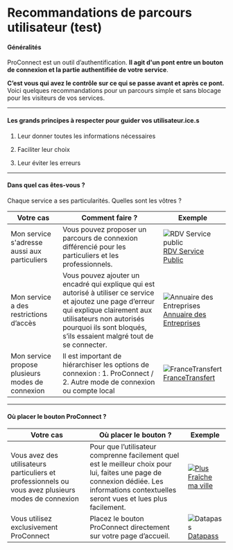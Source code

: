 # Recommandations de parcours utilisateur (test)

#### Généralités

ProConnect est un outil d’authentification.
**Il agit d'un pont entre un bouton de connexion et la partie authentifiée de votre service**.

**C’est vous qui avez le contrôle sur ce qui se passe avant et après ce pont.**
Voici quelques recommandations pour un parcours simple et sans blocage pour les visiteurs de vos services.


----

#### Les grands principes à respecter pour guider vos utilisateur.ice.s

1. Leur donner toutes les informations nécessaires

2. Faciliter leur choix

3. Leur éviter les erreurs 

----


#### Dans quel cas êtes-vous ? 

Chaque service a ses particularités. Quelles sont les vôtres ?


| Votre cas | Comment faire ? | Exemple |
| -------- | -------- | -------- |
| Mon service s'adresse aussi aux particuliers    | Vous pouvez proposer un parcours de connexion différencié pour les particuliers et les professionnels.     | ![RDV Service public](https://storage.gra.cloud.ovh.net/v1/AUTH_0f20d409cb2a4c9786c769e2edec0e06/padnumerique/uploads/49b2c5db-7ae9-4b1a-8351-2cf9150680c3.png)[RDV Service Public](https://rdv.anct.gouv.fr/)
|Mon service a des restrictions d’accès    | Vous pouvez ajouter un encadré qui explique qui est autorisé à utiliser ce service et ajoutez une page d’erreur qui explique clairement aux utilisateurs non autorisés pourquoi ils sont bloqués, s’ils essaient malgré tout de se connecter.    | ![Annuaire des Entreprises](https://storage.gra.cloud.ovh.net/v1/AUTH_0f20d409cb2a4c9786c769e2edec0e06/padnumerique/uploads/4af46883-7692-48b8-8809-28869cecd282.png)[Annuaire des Entreprises](https://annuaire-entreprises.data.gouv.fr/lp/agent-public)
|Mon service propose plusieurs modes de connexion    | Il est important de hiérarchiser les options de connexion : 1. ProConnect / 2. Autre mode de connexion ou compte local | ![FranceTransfert](https://storage.gra.cloud.ovh.net/v1/AUTH_0f20d409cb2a4c9786c769e2edec0e06/padnumerique/uploads/c0a188b1-a451-4828-8b58-4d8f80cec50f.png) [FranceTransfert](https://francetransfert.numerique.gouv.fr/connect)|

----


#### Où placer le bouton ProConnect ? 


| Votre cas | Où placer le bouton ?  | Exemple |
| -------- | -------- | -------- |
| Vous avez des utilisateurs particuliers et professionnels ou vous avez plusieurs modes de connexion     | Pour que l’utilisateur comprenne facilement quel est le meilleur choix pour lui, faites une page de connexion dédiée. Les informations contextuelles seront vues et lues plus facilement.     | ![](https://storage.gra.cloud.ovh.net/v1/AUTH_0f20d409cb2a4c9786c769e2edec0e06/padnumerique/uploads/11184746-946b-415c-b816-db11332e2192.png)[Plus Fraîche ma ville](https://plusfraichemaville.fr/connexion?callbackUrl=https%3A%2F%2Fplusfraichemaville.fr%2Fespace-projet)   |
| Vous utilisez exclusivement ProConnect   | Placez le bouton ProConnect directement sur votre page d’accueil. | ![Datapass](https://storage.gra.cloud.ovh.net/v1/AUTH_0f20d409cb2a4c9786c769e2edec0e06/padnumerique/uploads/a8261d84-ed9b-4a79-8363-331e30514932.png)[Datapass](https://datapass.api.gouv.fr/)